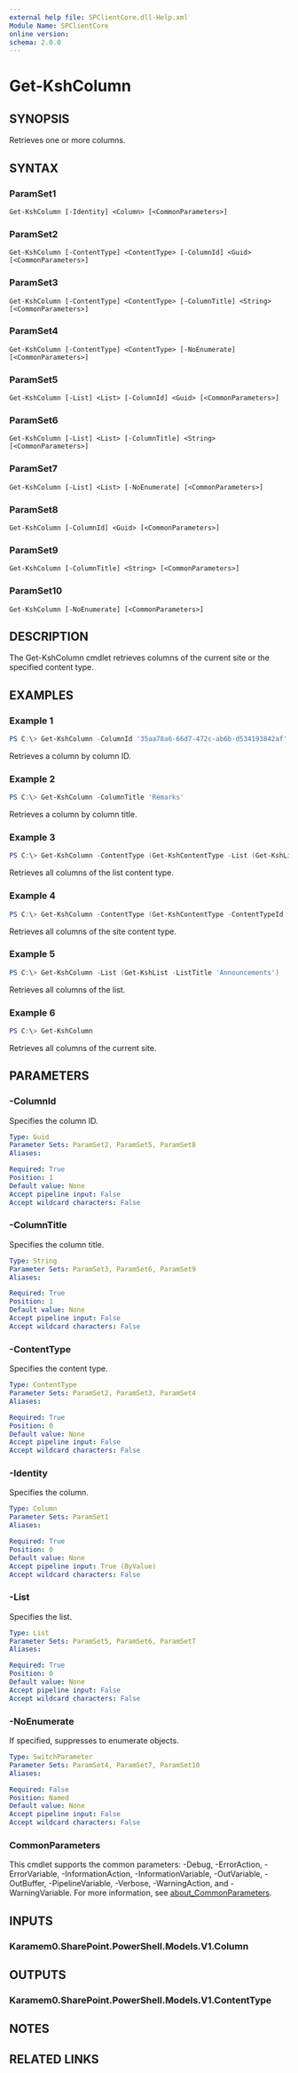 ```yaml
---
external help file: SPClientCore.dll-Help.xml
Module Name: SPClientCore
online version:
schema: 2.0.0
---
```


# Get-KshColumn

## SYNOPSIS
Retrieves one or more columns.

## SYNTAX

### ParamSet1
```
Get-KshColumn [-Identity] <Column> [<CommonParameters>]
```

### ParamSet2
```
Get-KshColumn [-ContentType] <ContentType> [-ColumnId] <Guid> [<CommonParameters>]
```

### ParamSet3
```
Get-KshColumn [-ContentType] <ContentType> [-ColumnTitle] <String> [<CommonParameters>]
```

### ParamSet4
```
Get-KshColumn [-ContentType] <ContentType> [-NoEnumerate] [<CommonParameters>]
```

### ParamSet5
```
Get-KshColumn [-List] <List> [-ColumnId] <Guid> [<CommonParameters>]
```

### ParamSet6
```
Get-KshColumn [-List] <List> [-ColumnTitle] <String> [<CommonParameters>]
```

### ParamSet7
```
Get-KshColumn [-List] <List> [-NoEnumerate] [<CommonParameters>]
```

### ParamSet8
```
Get-KshColumn [-ColumnId] <Guid> [<CommonParameters>]
```

### ParamSet9
```
Get-KshColumn [-ColumnTitle] <String> [<CommonParameters>]
```

### ParamSet10
```
Get-KshColumn [-NoEnumerate] [<CommonParameters>]
```

## DESCRIPTION
The Get-KshColumn cmdlet retrieves columns of the current site or the specified content type.

## EXAMPLES

### Example 1
```powershell
PS C:\> Get-KshColumn -ColumnId '35aa78a6-66d7-472c-ab6b-d534193842af'
```

Retrieves a column by column ID.

### Example 2
```powershell
PS C:\> Get-KshColumn -ColumnTitle 'Remarks'
```

Retrieves a column by column title.

### Example 3
```powershell
PS C:\> Get-KshColumn -ContentType (Get-KshContentType -List (Get-KshList -ListTitle 'Announcements') -ContentTypeId '0x0100EFB1758564C77D448177233D1199B912000A210B1C5CBC634C849328008B1CC306')
```

Retrieves all columns of the list content type.

### Example 4
```powershell
PS C:\> Get-KshColumn -ContentType (Get-KshContentType -ContentTypeId '0x0100EFB1758564C77D448177233D1199B912')
```

Retrieves all columns of the site content type.

### Example 5
```powershell
PS C:\> Get-KshColumn -List (Get-KshList -ListTitle 'Announcements')
```

Retrieves all columns of the list.

### Example 6
```powershell
PS C:\> Get-KshColumn
```

Retrieves all columns of the current site.

## PARAMETERS

### -ColumnId
Specifies the column ID.

```yaml
Type: Guid
Parameter Sets: ParamSet2, ParamSet5, ParamSet8
Aliases:

Required: True
Position: 1
Default value: None
Accept pipeline input: False
Accept wildcard characters: False
```

### -ColumnTitle
Specifies the column title.

```yaml
Type: String
Parameter Sets: ParamSet3, ParamSet6, ParamSet9
Aliases:

Required: True
Position: 1
Default value: None
Accept pipeline input: False
Accept wildcard characters: False
```

### -ContentType
Specifies the content type.

```yaml
Type: ContentType
Parameter Sets: ParamSet2, ParamSet3, ParamSet4
Aliases:

Required: True
Position: 0
Default value: None
Accept pipeline input: False
Accept wildcard characters: False
```

### -Identity
Specifies the column.

```yaml
Type: Column
Parameter Sets: ParamSet1
Aliases:

Required: True
Position: 0
Default value: None
Accept pipeline input: True (ByValue)
Accept wildcard characters: False
```

### -List
Specifies the list.

```yaml
Type: List
Parameter Sets: ParamSet5, ParamSet6, ParamSet7
Aliases:

Required: True
Position: 0
Default value: None
Accept pipeline input: False
Accept wildcard characters: False
```

### -NoEnumerate
If specified, suppresses to enumerate objects.

```yaml
Type: SwitchParameter
Parameter Sets: ParamSet4, ParamSet7, ParamSet10
Aliases:

Required: False
Position: Named
Default value: None
Accept pipeline input: False
Accept wildcard characters: False
```

### CommonParameters
This cmdlet supports the common parameters: -Debug, -ErrorAction, -ErrorVariable, -InformationAction, -InformationVariable, -OutVariable, -OutBuffer, -PipelineVariable, -Verbose, -WarningAction, and -WarningVariable. For more information, see [about_CommonParameters](http://go.microsoft.com/fwlink/?LinkID=113216).

## INPUTS

### Karamem0.SharePoint.PowerShell.Models.V1.Column

## OUTPUTS

### Karamem0.SharePoint.PowerShell.Models.V1.ContentType

## NOTES

## RELATED LINKS
